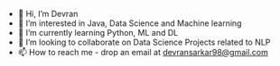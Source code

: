 - 👋 Hi, I’m Devran 
- 👀 I’m interested in Java, Data Science and Machine learning
- 🌱 I’m currently learning Python, ML and DL 
- 💞️ I’m looking to collaborate on Data Science Projects related to NLP
- 📫 How to reach me - drop an email at devransarkar98@gmail.com

<!---
devran1311/devran1311 is a ✨ special ✨ repository because its `README.md` (this file) appears on your GitHub profile.
You can click the Preview link to take a look at your changes.
--->
